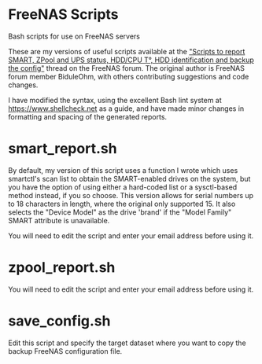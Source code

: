 # FreeNAS Scripts
Bash scripts for use on FreeNAS servers

These are my versions of useful scripts available at the ["Scripts to report SMART, ZPool and UPS status, HDD/CPU T°, HDD identification and backup the config"](https://forums.freenas.org/index.php?threads/scripts-to-report-smart-zpool-and-ups-status-hdd-cpu-t%C2%B0-hdd-identification-and-backup-the-config.27365/) thread on the FreeNAS forum. The original author is FreeNAS forum member BiduleOhm, with others contributing suggestions and code changes.

I have modified the syntax, using the excellent Bash lint system at https://www.shellcheck.net as a guide, and have made minor changes in formatting and spacing of the generated reports.

# smart_report.sh

By default, my version of this script uses a function I wrote which uses smartctl's scan list to obtain the SMART-enabled drives on the system, but you have the option of using either a hard-coded list or a sysctl-based method instead, if you so choose. This version allows for serial numbers up to 18 characters in length, where the original only supported 15. It also selects the "Device Model" as the drive 'brand' if the "Model Family" SMART attribute is unavailable.

You will need to edit the script and enter your email address before using it.

# zpool_report.sh

You will need to edit the script and enter your email address before using it.

# save_config.sh

Edit this script and specify the target dataset where you want to copy the backup FreeNAS configuration file.
